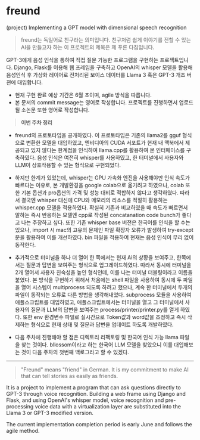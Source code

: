 # freund
(project) Implementing a GPT model with dimensional speech recognition  

> freund는 독일어로 친구라는 의미입니다. 친구처럼 쉽게 이야기를 전할 수 있는 AI을 만들고자 하는 이 프로젝트의 제목은 제 푸른 다짐입니다.  

GPT-3에게 음성 인식을 통하여 직접 질문 가능한 프로그램을 구현하는 프로젝트입니다. Django, Flask를 이용해 웹 프레임을 구축하고 OpenAI의 whisper 모델을 활용해 음성인식 후 가상화 레이어로 전처리된 보이스 데이터를 Llama 3 혹은 GPT-3 개조 버젼에 대입합니다.  

* 현재 구현 완료 예상 기간은 6월 초이며, agile 방식을 따릅니다.
* 본 문서의 commit message는 영어로 작성합니다. 프로젝트를 진행하면서 업로드 될 소논문 또한 영어로 작성합니다.

> **이번 주차 정리**

- freund의 프로토타입을 공개하였다. 이 프로토타입은 기존의 llama2를 gguf 형식으로 변환한 모델을 대입하였고, 엔비디아의 CUDA 서포트가 현재 내 맥북에서 제공되고 있지 않다는 한계점을 인식하여 llama.cpp를 활용하여 본 인터페이스를 구축하였다. 음성 인식은 여전히 whisper를 사용하였고, 한 터미널에서 사용자와 LLM이 상호작용할 수 있는 형식으로 구현되었다. 

- 하지만 한계가 있었는데, whisper는 GPU 가속화 엔진을 사용해야만 인식 속도가 빠르다는 이유로, 본 개발환경을 google colab으로 옮기려고 하였으나, colab 또한 기본 옵션과 pro옵션의 가격 및 성능 대비로 적합하지 않다고 생각하였다. 따라서 결국엔 whisper 대신에 CPU와 메모리의 리소스를 적절히 활용하는 whisper.cpp 모델을 적용하였다. 확실히 기존과 비교하였을 때 속도가 빠르면서 말하는 즉시 반응하는 모델엔 cpp로 작성된 concatanation code bunch가 좋다고 나는 주장하고 싶다. 또한 기존 whisper base 버전은 한국어를 인식을 할 수는 있으나, import 시 mac의 고유의 문제인 파일 확장자 오류가 발생하여 try-except문을 활용하여 이를 개선하였다. bin 파일을 적용하여 현재는 음성 인식이 무리 없이 동작한다.

- 추가적으로 터미널을 하나 더 열어 한 쪽에서는 현재 Ai의 상황을 보여주고, 한쪽에서는 질문과 답변을 보여주는 형식으로 업그레이드하였다. 따라서 동시에 터미널을 2개 열어서 사용자 친숙성을 높인 형식인데, 이를 나는 터미널 더블링이라고 이름을 붙였다. 본 방식을 구현하기 위해서 처음에는 shell 파일을 사용하여 동시에 두 파일을 열어 시스템이 multiprocess 되도록 하려고 했으나, 계속 한 터미널에서 두개의 파일이 동작되는 오류로 다른 방법을 생각해내었다. subprocess 모듈을 사용하여 애플스크립트를 대입하였고, 애플스크립트에서는 터미널을 열고 그 터미널에서 사용자의 질문과 LLM의 답변을 보여주는 process/printer/printer.py를 열게 하였다. 또한 env 환경변수 파일로 실시간으로 Token값과 word값을 조정하고 즉시 삭제하는 형식으로 현재 상태 및 질문과 답변을 업데이트 하도록 개발하였다.

- 다음 주차에 진행해야 할 점은 디렉토리 리팩토링 및 한국어 인식 가능 llama 파일을 찾는 것이다. bllossom이라고 하는 한국어 LLM 모델을 찾았으니 이를 대입해보는 것이 다음 주차의 첫번째 백로그라고 할 수 있겠다.


<hr>

> "Freund" means "friend" in German. It is my commitment to make AI that can tell stories as easily as friends.

It is a project to implement a program that can ask questions directly to GPT-3 through voice recognition. Building a web frame using Django and Flask, and using OpenAI's whisper model, voice recognition and pre-processing voice data with a virtualization layer are substituted into the Llama 3 or GPT-3 modified version.

The current implementation completion period is early June and follows the agile method.